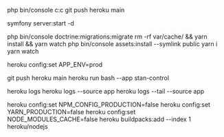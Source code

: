 php bin/console c:c
git push heroku main

symfony server:start -d

php bin/console doctrine:migrations:migrate
rm -rf var/cache/ && yarn install && yarn watch
php bin/console assets:install --symlink public
yarn i
yarn watch


heroku config:set APP_ENV=prod

git push heroku main
heroku run bash --app stan-control


heroku logs
heroku logs --source app
heroku logs --tail --source app




heroku config:set NPM_CONFIG_PRODUCTION=false
heroku config:set YARN_PRODUCTION=false
heroku config:set NODE_MODULES_CACHE=false
heroku buildpacks:add --index 1 heroku/nodejs